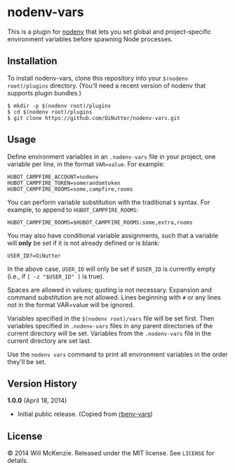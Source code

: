 # nodenv-vars

This is a plugin for [nodenv](https://github.com/OiNutter/nodenv)
that lets you set global and project-specific environment variables
before spawning Node processes.

## Installation

To install nodenv-vars, clone this repository into your
`$(nodenv root)/plugins` directory. (You'll need a recent version of nodenv
that supports plugin bundles.)

    $ mkdir -p $(nodenv root)/plugins
    $ cd $(nodenv root)/plugins
    $ git clone https://github.com/OiNutter/nodenv-vars.git

## Usage

Define environment variables in an `.nodenv-vars` file in your project,
one variable per line, in the format `VAR=value`. For example:

    HUBOT_CAMPFIRE_ACCOUNT=nodenv
    HUBOT_CAMPFIRE_TOKEN=somerandomtoken
    HUBOT_CAMPFIRE_ROOMS=some,campfire,rooms

You can perform variable substitution with the traditional `$`
syntax. For example, to append to `HUBOT_CAMPFIRE_ROOMS`:

    HUBOT_CAMPFIRE_ROOMS=$HUBOT_CAMPFIRE_ROOMS:some,extra,rooms

You may also have conditional variable assignments, such that a
variable will **only** be set if it is not already defined or is blank:

    USER_ID?=OiNutter

In the above case, `USER_ID` will only be set if `$USER_ID` is
currently empty (i.e., if `[ -z "$USER_ID" ]` is true).

Spaces are allowed in values; quoting is not necessary. Expansion and
command substitution are not allowed. Lines beginning with `#` or any
lines not in the format VAR=value will be ignored.

Variables specified in the `$(nodenv root)/vars` file will be set
first. Then variables specified in `.nodenv-vars` files in any parent
directories of the current directory will be set. Variables from the
`.nodenv-vars` file in the current directory are set last.

Use the `nodenv vars` command to print all environment variables in the
order they'll be set.

## Version History

**1.0.0** (April 18, 2014)

* Initial public release. (Copied from [rbenv-vars](http://github.com/sstephenson/rbenv-vars))

## License

&copy; 2014 Will McKenzie. Released under the MIT license. See
`LICENSE` for details.
